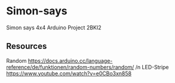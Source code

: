 # Simon-says
Simon says 4x4 Arduino Project 2BKI2


## Resources
Random https://docs.arduino.cc/language-reference/de/funktionen/random-numbers/random/ /n
LED-Stripe https://www.youtube.com/watch?v=e0CBo3xn858
